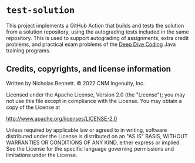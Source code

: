 # `test-solution`

This project implements a GitHub Action that builds and tests the solution from a solution repository, using the autograding tests included in the same repository. This is used to support autograding of assignments, extra credit problems, and practical exam problems of the [Deep Dive Coding](https://deepdivecoding.com/) Java training programs.

## Credits, copyrights, and license information

Written by Nicholas Bennett. &copy; 2022 CNM Ingenuity, Inc.

Licensed under the Apache License, Version 2.0 (the "License");
you may not use this file except in compliance with the License.
You may obtain a copy of the License at

<http://www.apache.org/licenses/LICENSE-2.0>

Unless required by applicable law or agreed to in writing, software
distributed under the License is distributed on an "AS IS" BASIS,
WITHOUT WARRANTIES OR CONDITIONS OF ANY KIND, either express or implied.
See the License for the specific language governing permissions and
limitations under the License.
